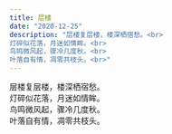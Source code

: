 ```yaml
---
title: 层楼
date: "2020-12-25"
description: "层楼复层楼，楼深栖宿愁。<br>
灯碎似花落，月迷如情眸。<br>
鸟鸣微风起，骤冷几度秋。<br>
叶落自有情，凋零共枝头。<br>"
---
```


层楼复层楼，楼深栖宿愁。<br>
灯碎似花落，月迷如情眸。<br>
鸟鸣微风起，骤冷几度秋。<br>
叶落自有情，凋零共枝头。<br>
